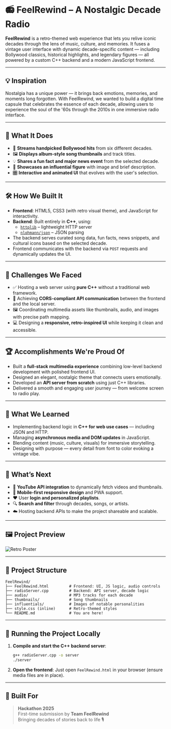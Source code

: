 
# 📻 FeelRewind – A Nostalgic Decade Radio

**FeelRewind** is a retro-themed web experience that lets you relive iconic decades through the lens of music, culture, and memories. It fuses a vintage user interface with dynamic decade-specific content — including Bollywood classics, historical highlights, and legendary figures — all powered by a custom C++ backend and a modern JavaScript frontend.

---

## 💡 Inspiration

Nostalgia has a unique power — it brings back emotions, memories, and moments long forgotten. With FeelRewind, we wanted to build a digital time capsule that celebrates the essence of each decade, allowing users to experience the soul of the '60s through the 2010s in one immersive radio interface.

---

## 🎯 What It Does

- 🎵 **Streams handpicked Bollywood hits** from six different decades.
- 🖼️ **Displays album-style song thumbnails** and track titles.
- 💡 **Shares a fun fact and major news event** from the selected decade.
- 🌟 **Showcases an influential figure** with image and brief description.
- 🎛️ **Interactive and animated UI** that evolves with the user's selection.

---

## 🛠️ How We Built It

- **Frontend**: HTML5, CSS3 (with retro visual theme), and JavaScript for interactivity.
- **Backend**: Built entirely in **C++**, using:
  - [`httplib`](https://github.com/yhirose/cpp-httplib) – lightweight HTTP server
  - [`nlohmann/json`](https://github.com/nlohmann/json) – JSON parsing
- The backend serves curated song data, fun facts, news snippets, and cultural icons based on the selected decade.
- Frontend communicates with the backend via `POST` requests and dynamically updates the UI.

---

## 🚧 Challenges We Faced

- ✅ Hosting a web server using **pure C++** without a traditional web framework.
- 🎯 Achieving **CORS-compliant API communication** between the frontend and the local server.
- 🖼️ Coordinating multimedia assets like thumbnails, audio, and images with precise path mapping.
- 💻 Designing a **responsive, retro-inspired UI** while keeping it clean and accessible.

---

## 🏆 Accomplishments We're Proud Of

- Built a **full-stack multimedia experience** combining low-level backend development with polished frontend UI.
- Designed an elegant, nostalgic theme that connects users emotionally.
- Developed an **API server from scratch** using just C++ libraries.
- Delivered a smooth and engaging user journey — from welcome screen to radio play.

---

## 📘 What We Learned

- Implementing backend logic in **C++ for web use cases** — including JSON and HTTP.
- Managing **asynchronous media and DOM updates** in JavaScript.
- Blending content (music, culture, visuals) for immersive storytelling.
- Designing with purpose — every detail from font to color evoking a vintage vibe.

---

## 🚀 What’s Next

- 🔗 **YouTube API integration** to dynamically fetch videos and thumbnails.
- 📱 **Mobile-first responsive design** and PWA support.
- ❤️ User **login and personalized playlists**.
- 🔍 **Search and filter** through decades, songs, or artists.
- ☁️ Hosting backend APIs to make the project shareable and scalable.

---

## 🖼️ Project Preview

![Retro Poster](./A_retro-styled,_graphic_design_poster_for_a_projec.png)

---

## 📂 Project Structure

```
FeelRewind/
├── FeelRewind.html         # Frontend: UI, JS logic, audio controls
├── radioServer.cpp         # Backend: API server, decade logic
├── audio/                  # MP3 tracks for each decade
├── thumbnails/             # Song thumbnails
├── influentials/           # Images of notable personalities
├── style.css (inline)      # Retro-themed styles
└── README.md               # You are here!
```

---

## 🧪 Running the Project Locally

1. **Compile and start the C++ backend server**:
   ```bash
   g++ radioServer.cpp -o server
   ./server
   ```

2. **Open the frontend**:
   Just open `FeelRewind.html` in your browser (ensure media files are in place).

---

## 🏁 Built For

> **Hackathon 2025**  
> First-time submission by **Team FeelRewind**  
> Bringing decades of stories back to life 🎙️

